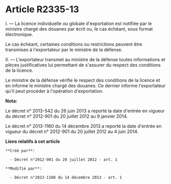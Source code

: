 # Article R2335-13

I. ― La licence individuelle ou globale d'exportation est notifiée par le ministre chargé des douanes par écrit ou, le cas
échéant, sous format électronique.

Le cas échéant, certaines conditions ou restrictions peuvent être transmises à l'exportateur par le ministre de la défense.

II. ― L'exportateur transmet au ministre de la défense toutes informations et pièces justificatives lui permettant de
s'assurer du respect des conditions de la licence.

Le ministre de la défense vérifie le respect des conditions de la licence et en informe le ministre chargé des douanes. Ce
dernier informe l'exportateur qu'il peut procéder à l'opération d'exportation.

**Nota:**

Le décret n° 2013-542 du 26 juin 2013 a reporté la date d'entrée en vigueur du décret n° 2012-901 du 20 juillet 2012 au 9
janvier 2014.

Le décret n° 2013-1160 du 14 décembre 2013 a reporté la date d'entrée en vigueur du décret n° 2012-901 du 20 juillet 2012 au
4 juin 2014.

**Liens relatifs à cet article**

	**Créé par**:

	  - Décret n°2012-901 du 20 juillet 2012 - art. 1

	**Modifié par**:

	  - Décret n°2013-1160 du 14 décembre 2013 - art. 1
